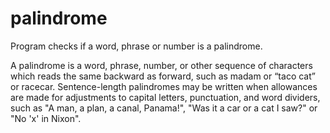 # palindrome
Program checks if a word, phrase or number is a palindrome.

A palindrome is a word, phrase, number, or other sequence of characters which reads the same
backward as forward, such as madam or “taco cat” or racecar. Sentence-length palindromes may
be written when allowances are made for adjustments to capital letters, punctuation, and word
dividers, such as "A man, a plan, a canal, Panama!", "Was it a car or a cat I saw?" or "No 'x' in
Nixon".

